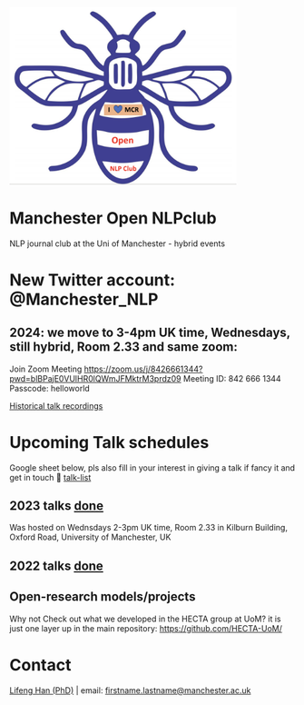 
<img src="https://github.com/HECTA-UoM/NLPclub/blob/main/Mcr_NLPclub_logo.png" width="400">


# Manchester Open NLPclub
NLP journal club at the Uni of Manchester - hybrid events

# New Twitter account: @Manchester_NLP 

## 2024: we move to 3-4pm UK time, Wednesdays, still hybrid, Room 2.33 and same zoom:
Join Zoom Meeting
https://zoom.us/j/8426661344?pwd=blBPajE0VUlHR0lQWmJFMktrM3prdz09
Meeting ID: 842 666 1344	
Passcode: helloworld

[Historical talk recordings](https://drive.google.com/drive/folders/1e2cFTPXtCjDFGok-nSgbNEwgqaPAFsSB?usp=sharing)


# Upcoming Talk schedules 
Google sheet below, pls also fill in your interest in giving a talk if fancy it and get in touch 🙂
[talk-list](https://docs.google.com/spreadsheets/d/12XP_srZvXWyUjGvJy5aR-29_SWLyASfgALWsvrwJh5c/edit?usp=sharing)

## 2023 talks [done](https://github.com/HECTA-UoM/NLPclub/blob/main/Talk%20Schedule-%20Wednesdays%202-3pm%20UK%20time%20-%202023%20Talk%20Schedule-.pdf)
Was hosted on Wednsdays 2-3pm UK time, 
Room 2.33 in Kilburn Building, Oxford Road, University of Manchester, UK 

## 2022 talks [done](https://github.com/HECTA-UoM/NLPclub/blob/main/Talk%20Schedule-%20Wednesdays%202-3pm%20UK%20time%20-%202022%20Talk%20schedule.pdf)

## Open-research models/projects
Why not Check out what we developed in the HECTA group at UoM? it is just one layer up in the main repository: https://github.com/HECTA-UoM/

# Contact
[Lifeng Han (PhD)](https://scholar.google.com/citations?hl=en&user=_vf3E2QAAAAJ&view_op=list_works&sortby=pubdate) | email: firstname.lastname@manchester.ac.uk
